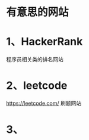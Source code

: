 有意思的网站
====


# 1、HackerRank       

程序员相关类的排名网站

# 2、leetcode

https://leetcode.com/        刷题网站

# 3、
